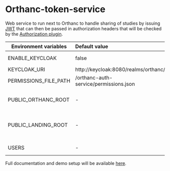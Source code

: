 <!--
SPDX-FileCopyrightText: 2022 - 2023 Orthanc Team SRL <info@orthanc.team>

SPDX-License-Identifier: CC0-1.0
-->

# Orthanc-token-service

Web service to run next to Orthanc to handle sharing of studies by issuing [JWT](https://jwt.io/) that can then be passed
in authorization headers that will be checked by the [Authorization plugin](https://book.orthanc-server.com/plugins/authorization.html).

| Environment variables | Default value                          | Description                                                                                                                                                     |
|-----------------------|:---------------------------------------|:----------------------------------------------------------------------------------------------------------------------------------------------------------------|
| ENABLE_KEYCLOAK       | false                                  | Connects the auth-service to keycloak to handle users                                                                                                           |
| KEYCLOAK_URI          | http://keycloak:8080/realms/orthanc/   | The URI of the realm to use.                                                                                                                                    |
| PERMISSIONS_FILE_PATH | /orthanc-auth-service/permissions.json | Path to a file containing the mapping between keycloak roles and permissions.                                                                                   |
|                       |                                        |                                                                                                                                                                 |
| PUBLIC_ORTHANC_ROOT   | -                                      | The public path to Orthanc when using links to access resources. e.g: `http://localhost/orthanc/`                                                               |
| PUBLIC_LANDING_ROOT   | -                                      | The landing page for links.  This page will check the token validity and redirect to e.g. a viewer.  e.g.: `http://localhost/orthanc/ui/app/token-landing.html` |
| USERS                 | -                                      | Define a list of user/pwd that can access this webservice.                                                                                                      |


Full documentation and demo setup will be available [here](https://github.com/orthanc-team/orthanc-share/tree/main).
